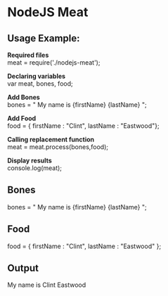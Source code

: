 NodeJS Meat
===========

## Usage Example:

 **Required files**  
 meat = require('./nodejs-meat');

**Declaring variables**  
var meat, bones, food;

**Add Bones**  
bones = "<body> My name is {firstName} {lastName} </body>";

**Add Food**   
food = { firstName : "Clint", lastName : "Eastwood"};

**Calling replacement function**   
meat = meat.process(bones,food);

**Display results**   
console.log(meat);

## Bones  
bones = "<body> My name is {firstName} {lastName} </body>";

## Food   
food = { 
          firstName : "Clint", 
          lastName : "Eastwood"
      };

## Output   
My name is Clint Eastwood

  

